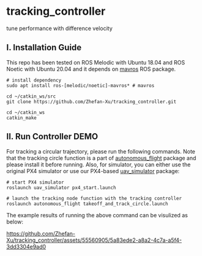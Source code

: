 # tracking_controller
tune performance with difference velocity

## I. Installation Guide
This repo has been tested on ROS Melodic with Ubuntu 18.04 and ROS Noetic with Ubuntu 20.04 and it depends on [mavros](http://wiki.ros.org/mavros) ROS package. 
```
# install dependency
sudo apt install ros-[melodic/noetic]-mavros* # mavros

cd ~/catkin_ws/src
git clone https://github.com/Zhefan-Xu/tracking_controller.git

cd ~/catkin_ws
catkin_make
```

## II. Run Controller DEMO
For tracking a circular trajectory, please run the following commands. Note that the tracking circle function is a part of [autonomous_flight](https://github.com/Zhefan-Xu/autonomous_flight) package and please install it before running. Also, for simulator, you can either use the original PX4 simulator or use our PX4-based [uav_simulator](https://github.com/Zhefan-Xu/uav_simulator) package:
```
# start PX4 simulator
roslaunch uav_simulator px4_start.launch 

# launch the tracking node function with the tracking controller
roslaunch autonomous_flight takeoff_and_track_circle.launch
```
The example results of running the above command can be visulized as below:

https://github.com/Zhefan-Xu/tracking_controller/assets/55560905/5a83ede2-a8a2-4c7a-a5f4-3dd3304e9ad0


